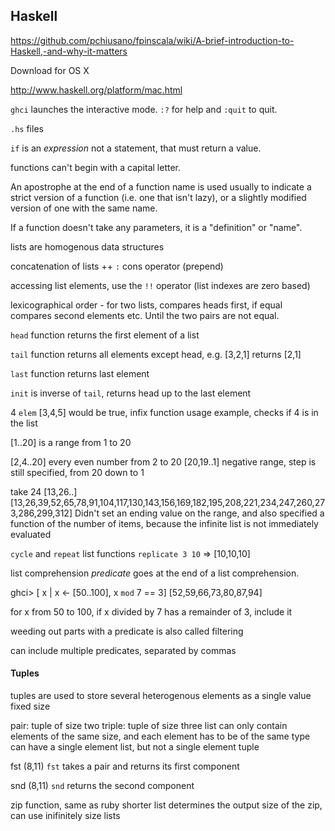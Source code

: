 ## Haskell

<https://github.com/pchiusano/fpinscala/wiki/A-brief-introduction-to-Haskell,-and-why-it-matters>

Download for OS X

<http://www.haskell.org/platform/mac.html>

`ghci` launches the interactive mode.
`:?` for help and `:quit` to quit.

`.hs` files

`if` is an *expression* not a statement, that must return a value.

functions can't begin with a capital letter.

An apostrophe at the end of a function name is used usually to indicate a strict version of a function (i.e. one that isn't lazy), or a slightly modified version of one with the same name.

If a function doesn't take any parameters, it is a "definition" or "name".

lists are homogenous data structures

concatenation of lists ++
`:` cons operator (prepend)

accessing list elements, use the `!!` operator (list indexes are zero based)

lexicographical order - for two lists, compares heads first, if equal compares second elements etc. Until the two pairs are not equal.

`head` function returns the first element of a list

`tail` function returns all elements except head, e.g. [3,2,1] returns [2,1]

`last` function returns last element

`init` is inverse of `tail`, returns head up to the last element

4 `elem` [3,4,5] would be true, infix function usage example, checks if 4 is in the list

[1..20] is a range from 1 to 20

[2,4..20] every even number from 2 to 20
[20,19..1] negative range, step is still specified, from 20 down to 1

take 24 [13,26..]
[13,26,39,52,65,78,91,104,117,130,143,156,169,182,195,208,221,234,247,260,273,286,299,312]
Didn't set an ending value on the range, and also specified a function of the number of items, because the infinite list is not immediately evaluated

`cycle` and `repeat` list functions
`replicate 3 10` => [10,10,10]

list comprehension
*predicate* goes at the end of a list comprehension.

ghci> [ x | x <- [50..100], x `mod` 7 == 3]
[52,59,66,73,80,87,94]

for x from 50 to 100, if x divided by 7 has a remainder of 3, include it

weeding out parts with a predicate is also called filtering

can include multiple predicates, separated by commas

#### Tuples

tuples are used to store several heterogenous elements as a single value
fixed size

pair: tuple of size two
triple: tuple of size three
list can only contain elements of the same size, and each element has to be of the same type
can have a single element list, but not a single element tuple

fst (8,11) `fst` takes a pair and returns its first component

snd (8,11) `snd` returns the second component

zip function, same as ruby
shorter list determines the output size of the zip, can use inifinitely size lists
